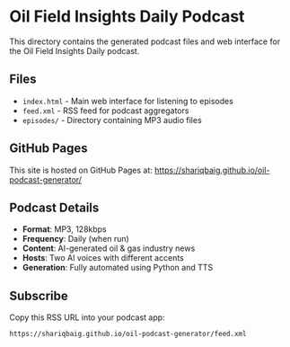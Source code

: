 # Oil Field Insights Daily Podcast

This directory contains the generated podcast files and web interface for the Oil Field Insights Daily podcast.

## Files

- `index.html` - Main web interface for listening to episodes
- `feed.xml` - RSS feed for podcast aggregators
- `episodes/` - Directory containing MP3 audio files

## GitHub Pages

This site is hosted on GitHub Pages at: https://shariqbaig.github.io/oil-podcast-generator/

## Podcast Details

- **Format**: MP3, 128kbps
- **Frequency**: Daily (when run)
- **Content**: AI-generated oil & gas industry news
- **Hosts**: Two AI voices with different accents
- **Generation**: Fully automated using Python and TTS

## Subscribe

Copy this RSS URL into your podcast app:
```
https://shariqbaig.github.io/oil-podcast-generator/feed.xml
```